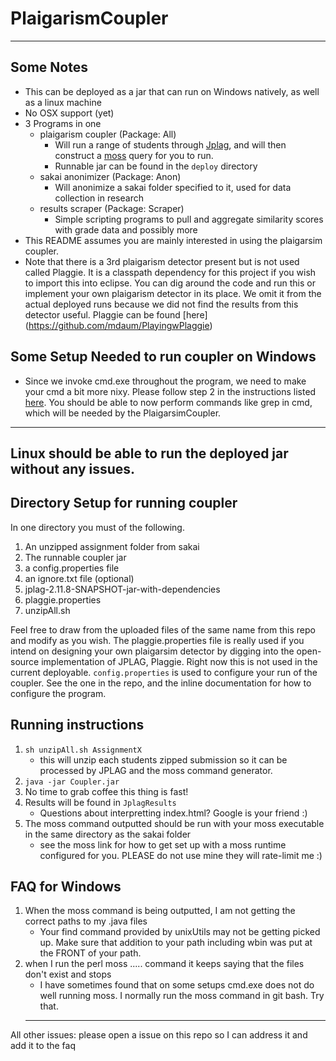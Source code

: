 # PlaigarismCoupler
----------------
## Some Notes
 - This can be deployed as a jar that can run on Windows natively, as well as a linux machine
 - No OSX support (yet)
 - 3 Programs in one
    - plaigarism coupler (Package: All)
       - Will run a range of students through [Jplag](https://github.com/jplag/jplag/releases), and will then construct a 
       [moss](http://theory.stanford.edu/~aiken/moss/) query for you to run.
       - Runnable jar can be found in the `deploy` directory
    - sakai anonimizer (Package: Anon)
       - Will anonimize a sakai folder specified to it, used for data collection in research
    - results scraper (Package: Scraper)
       - Simple scripting programs to pull and aggregate similarity scores with grade data and possibly more
 - This README assumes you are mainly interested in using the plaigarsim coupler.
 - Note that there is a 3rd plaigarism detector present but is not used called Plaggie. It is a classpath dependency for this project if you wish to import this into eclipse. You can dig around the code and run this or implement your own plaigarism detector in its place. We omit it from the actual deployed runs because we did not find the results from this detector useful. Plaggie can be found 
 [here] (https://github.com/mdaum/PlayingwPlaggie)
 
 ## Some Setup Needed to run coupler on Windows
 - Since we invoke cmd.exe throughout the program, we need to make your cmd a bit more nixy. Please follow step 2 in the instructions listed [here](https://www.julienklepatch.com/improve-windows-command-line/). You should be able to now perform commands like grep in cmd, which will be needed by the PlaigarsimCoupler.
 
 -------------------
 Linux should be able to run the deployed jar without any issues.
 --------------------
  
 ## Directory Setup for running coupler
 In one directory you must of the following.
 1. An unzipped assignment folder from sakai
 2. The runnable coupler jar
 3. a config.properties file
 4. an ignore.txt file (optional)
 5. jplag-2.11.8-SNAPSHOT-jar-with-dependencies
 6. plaggie.properties
 7. unzipAll.sh
 
 Feel free to draw from the uploaded files of the same name from this repo and modify as you wish. The plaggie.properties file is really used if you intend on designing your own plaigarsim detector by digging into the open-source implementation of JPLAG, Plaggie. Right now this is not used in the current deployable. `config.properties` is used to configure your run of the coupler. See the one in the repo, and the inline documentation for how to configure the program.
 
 ## Running instructions
 1. `sh unzipAll.sh AssignmentX`
     - this will unzip each students zipped submission so it can be processed by JPLAG and the moss command generator.
 2. `java -jar Coupler.jar`
 3. No time to grab coffee this thing is fast!
 4. Results will be found in `JplagResults`
    - Questions about interpretting index.html? Google is your friend :)
 5. The moss command outputted should be run with your moss executable in the same directory as the sakai folder
    - see the moss link for how to get set up with a moss runtime configured for you. PLEASE do not use mine they will rate-limit me :)
    
## FAQ for Windows ##
1. When the moss command is being outputted, I am not getting the correct paths to my .java files
   - Your find command provided by unixUtils may not be getting picked up. Make sure that addition to your path including wbin was put at the FRONT of your path.
2. when I run the perl moss ..... command it keeps saying that the files don't exist and stops
   - I have sometimes found that on some setups cmd.exe does not do well running moss. I normally run the moss command in git bash. Try that.
   --------------------------------
All other issues: please open a issue on this repo so I can address it and add it to the faq
 
